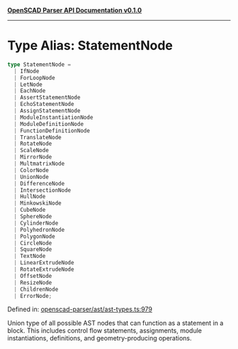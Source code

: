 [**OpenSCAD Parser API Documentation v0.1.0**](../README.md)

***

# Type Alias: StatementNode

```ts
type StatementNode = 
  | IfNode
  | ForLoopNode
  | LetNode
  | EachNode
  | AssertStatementNode
  | EchoStatementNode
  | AssignStatementNode
  | ModuleInstantiationNode
  | ModuleDefinitionNode
  | FunctionDefinitionNode
  | TranslateNode
  | RotateNode
  | ScaleNode
  | MirrorNode
  | MultmatrixNode
  | ColorNode
  | UnionNode
  | DifferenceNode
  | IntersectionNode
  | HullNode
  | MinkowskiNode
  | CubeNode
  | SphereNode
  | CylinderNode
  | PolyhedronNode
  | PolygonNode
  | CircleNode
  | SquareNode
  | TextNode
  | LinearExtrudeNode
  | RotateExtrudeNode
  | OffsetNode
  | ResizeNode
  | ChildrenNode
  | ErrorNode;
```

Defined in: [openscad-parser/ast/ast-types.ts:979](https://github.com/holistic-stack/openscad-tree-sitter/blob/57470856b239e8ae819e2b2fa40ff65d8c04912f/packages/openscad-parser/src/lib/openscad-parser/ast/ast-types.ts#L979)

Union type of all possible AST nodes that can function as a statement in a block.
This includes control flow statements, assignments, module instantiations,
definitions, and geometry-producing operations.
